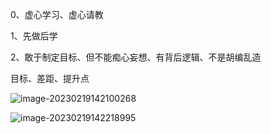 0、虚心学习、虚心请教

1、先做后学

2、敢于制定目标、但不能痴心妄想、有背后逻辑、不是胡编乱造

目标、差距、提升点

![image-20230219142100268](https://holon-image.oss-cn-beijing.aliyuncs.com/20230219142100ZHAlmQ.png)

![image-20230219142218995](https://holon-image.oss-cn-beijing.aliyuncs.com/img/202302191422195e4f54.png)